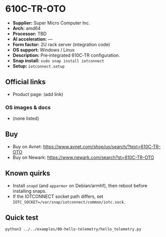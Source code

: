 # 610C-TR-OTO

- **Supplier:** Super Micro Computer  Inc.
- **Arch:** amd64
- **Processor:** TBD
- **AI acceleration:** —
- **Form factor:** 2U rack server (integration code)
- **OS support:** Windows / Linux
- **Description:** Pre‑integrated 610C‑TR configuration.
- **Snap install:** `sudo snap install iotconnect`
- **Setup:** `iotconnect.setup`

## Official links
- Product page: (add link)

### OS images & docs
- (none listed)

## Buy
- Buy on Avnet: https://www.avnet.com/shop/us/search/?text=610C-TR-OTO
- Buy on Newark: https://www.newark.com/search?st=610C-TR-OTO

## Known quirks
- Install `snapd` (and `apparmor` on Debian/armhf), then reboot before installing snaps.
- If the IOTCONNECT socket path differs, set `IOTC_SOCKET=/var/snap/iotconnect/common/iotc.sock`.

## Quick test
```bash
python3 ../../examples/00-hello-telemetry/hello_telemetry.py
```
